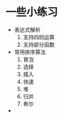 # 一些小练习

* 表达式解析
  1. 支持四则运算
  2. 支持部分函数
* 常用排序算法
  1. 冒泡
  2. 选择
  3. 插入
  4. 快速
  5. 堆
  6. 归并
  7. 希尔
* ​